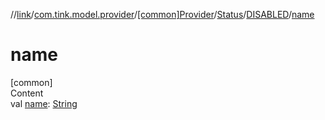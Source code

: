 //[link](../../../../index.md)/[com.tink.model.provider](../../../index.md)/[[common]Provider](../../index.md)/[Status](../index.md)/[DISABLED](index.md)/[name](name.md)



# name  
[common]  
Content  
val [name](name.md): [String](https://kotlinlang.org/api/latest/jvm/stdlib/kotlin/-string/index.html)  



